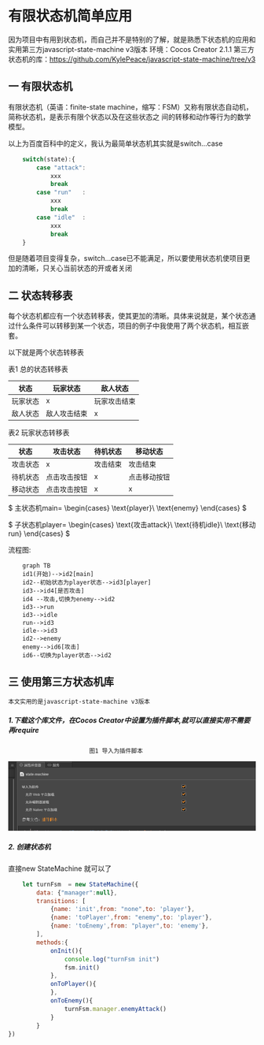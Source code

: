# 有限状态机简单应用

因为项目中有用到状态机，而自己并不是特别的了解，就是熟悉下状态机的应用和实用第三方javascript-state-machine v3版本
环境：Cocos Creator 2.1.1
第三方状态机的库：<https://github.com/KylePeace/javascript-state-machine/tree/v3>

## 一 有限状态机

有限状态机（英语：finite-state machine，缩写：FSM）又称有限状态自动机，简称状态机，是表示有限个状态以及在这些状态之 间的转移和动作等行为的数学模型。

以上为百度百科中的定义，我认为最简单状态机其实就是switch...case

```JavaScript
    switch(state):{
        case "attack":
            xxx
            break
        case "run"   :
            xxx
            break
        case "idle"  :
            xxx
            break
    }
```

但是随着项目变得复杂，switch...case已不能满足，所以要使用状态机使项目更加的清晰，只关心当前状态的开或者关闭

## 二 状态转移表

每个状态机都应有一个状态转移表，使其更加的清晰。具体来说就是，某个状态通过什么条件可以转移到某一个状态，项目的例子中我使用了两个状态机，相互嵌套。

以下就是两个状态转移表

表1 总的状态转移表

|状态    |玩家状态    |敌人状态    |
|-------|------      |---        |
|玩家状态|  x        | 玩家攻击结束|  
|敌人状态|敌人攻击结束|     x      |

表2 玩家状态转移表

|状态    |攻击状态|待机状态|移动状态|
|-------|------  |---     |----   |
|攻击状态|  x     | 攻击结束|  攻击结束|
|待机状态|点击攻击按钮|x|点击移动按钮|
|移动状态|点击攻击按钮|x|x|



$
主状态机main=
\begin{cases}
 \text{player}\\
 \text{enemy}
\end{cases}
$




$
子状态机player=
\begin{cases}
 \text{攻击attack}\\
 \text{待机idle}\\
 \text{移动run}
\end{cases}
$

流程图:

```mermaid
    graph TB
    id1(开始)-->id2[main]
    id2--初始状态为player状态-->id3[player]
    id3-->id4[是否攻击]
    id4 --攻击,切换为enemy-->id2
    id3-->run
    id3-->idle
    run-->id3
    idle-->id3
    id2-->enemy
    enemy-->id6[攻击]
    id6--切换为player状态-->id2
```

## 三  使用第三方状态机库

    本文实用的是javascript-state-machine v3版本

##### 1.下载这个库文件，在Cocos Creator中设置为插件脚本,就可以直接实用不需要再require

                           图1 导入为插件脚本
![scriptplug](./image/scriptplug.png)

##### 2. 创建状态机

直接new StateMachine 就可以了

```javascript
    let turnFsm  = new StateMachine({
        data: {"manager":null},
        transitions: [
            {name: 'init',from: "none",to: 'player'},
            {name: 'toPlayer',from: "enemy",to: 'player'},
            {name: 'toEnemy',from: "player",to: 'enemy'},
        ],
        methods:{
            onInit(){
                console.log("turnFsm init")
                fsm.init()
            },
            onToPlayer(){
            },
            onToEnemy(){
                turnFsm.manager.enemyAttack()
            }
        }
})
```

